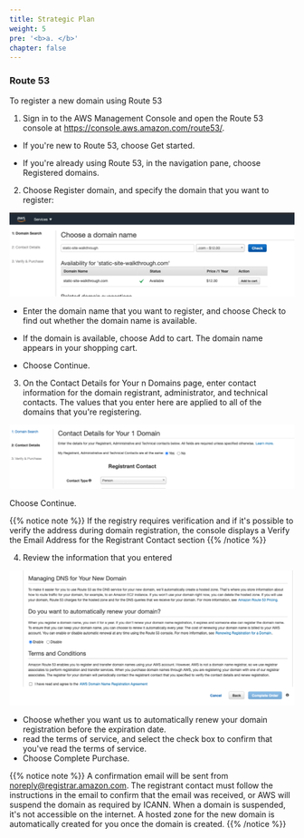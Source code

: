```yaml
---
title: Strategic Plan
weight: 5
pre: '<b>a. </b>'
chapter: false
---
```


### Route 53

To register a new domain using Route 53

1. Sign in to the AWS Management Console and open the Route 53 console at https://console.aws.amazon.com/route53/.

- If you're new to Route 53, choose Get started.

- If you're already using Route 53, in the navigation pane, choose Registered domains.

2. Choose Register domain, and specify the domain that you want to register:

![Check Domain](images/route53-1.png?width=60pc)

- Enter the domain name that you want to register, and choose Check to find out whether the domain name is available.

- If the domain is available, choose Add to cart. The domain name appears in your shopping cart.

- Choose Continue.

3. On the Contact Details for Your n Domains page, enter contact information for the domain registrant, administrator, and technical contacts. The values that you enter here are applied to all of the domains that you're registering.

![Personal Details](images/route53-2.png?width=60pc)

Choose Continue.

{{% notice note %}}
If the registry requires verification and if it's possible to verify the address during domain registration, the console displays a Verify the Email Address for the Registrant Contact section
{{% /notice %}}

4. Review the information that you entered

![Confirm Details](images/route53-3.png?width=60pc)

- Choose whether you want us to automatically renew your domain registration before the expiration date.
- read the terms of service, and select the check box to confirm that you've read the terms of service.
- Choose Complete Purchase.

{{% notice note %}}
A confirmation email will be sent from noreply@registrar.amazon.com. The registrant contact must follow the instructions in the email to confirm that the email was received, or AWS will suspend the domain as required by ICANN. When a domain is suspended, it's not accessible on the internet.
A hosted zone for the new domain is automatically created for you once the domain is created.
{{% /notice %}}
